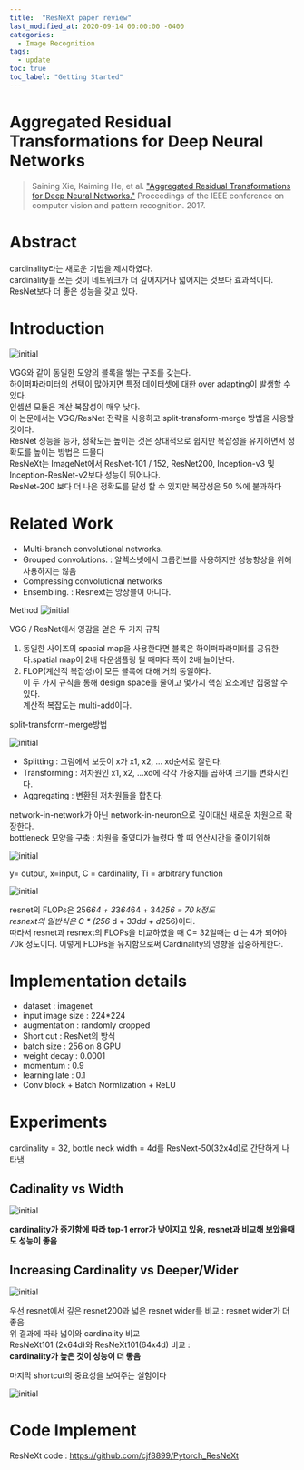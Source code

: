 ```yaml
---
title:  "ResNeXt paper review"
last_modified_at: 2020-09-14 00:00:00 -0400
categories: 
  - Image Recognition
tags:
  - update
toc: true
toc_label: "Getting Started"
---
```


# Aggregated Residual Transformations for Deep Neural Networks
> Saining Xie, Kaiming He, et al. ["Aggregated Residual Transformations for Deep Neural Networks."](https://arxiv.org/abs/1611.05431) Proceedings of the IEEE conference on computer vision and pattern recognition. 2017.

# Abstract
cardinality라는 새로운 기법을 제시하였다. <br>
cardinality를 쓰는 것이 네트워크가 더 깊어지거나 넓어지는 것보다 효과적이다.<br>
ResNet보다 더 좋은 성능을 갖고 있다.

# Introduction

![initial](https://user-images.githubusercontent.com/53032349/93086132-9ebcea00-f6d1-11ea-81a8-c8807a9c3276.png)

VGG와 같이 동일한 모양의 블록을 쌓는 구조를 갖는다.<br>
하이퍼파라미터의 선택이 많아지면 특정 데이터셋에 대한 over adapting이 발생할 수 있다.<br>
인셉션 모듈은 계산 복잡성이 매우 낮다.<br>
이 논문에서는 VGG/ResNet 전략을 사용하고 split-transform-merge 방법을 사용할 것이다.<br>
ResNet 성능을 능가, 정확도는 높이는 것은 상대적으로 쉽지만 복잡성을 유지하면서 정확도를 높이는 방법은 드물다<br>
ResNeXt는 ImageNet에서 ResNet-101 / 152, ResNet200, Inception-v3 및 Inception-ResNet-v2보다 성능이 뛰어나다.<br>
ResNet-200 보다 더 나은 정확도를 달성 할 수 있지만 복잡성은 50 %에 불과하다

# Related Work
* Multi-branch convolutional networks.
* Grouped convolutions. : 알렉스넷에서 그룹컨브를 사용하지만 성능향상을 위해 사용하지는 않음
* Compressing convolutional networks
* Ensembling. : Resnext는 앙상블이 아니다.

Method
![initial](https://user-images.githubusercontent.com/53032349/93086188-b3997d80-f6d1-11ea-99f0-4ee31aa948aa.png)

VGG / ResNet에서 영감을 얻은 두 가지 규칙
1. 동일한 사이즈의 spacial map을 사용한다면 블록은 하이퍼파라미터를 공유한다.spatial map이 2배 다운샘플링 될 때마다 폭이 2배 늘어난다.<br>
2. FLOP(계산적 복잡성)이 모든 블록에 대해 거의 동일하다.<br>
이 두 가지 규칙을 통해 design space를 줄이고 몇가지 핵심 요소에만 집중할 수 있다.<br>
계산적 복잡도는  multi-add이다.

split-transform-merge방법

![initial](https://user-images.githubusercontent.com/53032349/93086789-9c0ec480-f6d2-11ea-9bdb-1a08a0b5b4ad.png)

* Splitting : 그림에서 보듯이 x가 x1, x2, ... xd순서로 잘린다.
* Transforming : 저차원인  x1, x2, ...xd에 각각 가중치를 곱하여 크기를 변화시킨다.
* Aggregating : 변환된 저차원들을 합친다.

network-in-network가 아닌 network-in-neuron으로 깊이대신 새로운 차원으로 확장한다. <br>
bottleneck 모양을 구축 : 차원을 줄였다가 늘렸다 할 때 연산시간을 줄이기위해

![initial](https://user-images.githubusercontent.com/53032349/93086874-be084700-f6d2-11ea-9f43-dc05661d61ce.png)

y= output, x=input, C = cardinality, Ti = arbitrary function

![initial](https://user-images.githubusercontent.com/53032349/93086963-ded09c80-f6d2-11ea-8535-259f4bc946e0.png)

resnet의 FLOPs은 256*64 + 3*3*64*64 + 34*256 = 70 k정도<br>
resnext의 일반식은  C * (256* d + 3*3*d*d + d*256)이다.<br>
따라서 resnet과 resnext의 FLOPs을 비교하였을 때 C= 32일때는 d 는 4가 되어야 70k 정도이다. 이렇게 FLOPs을 유지함으로써 Cardinality의 영향을 집중하게한다.


# Implementation details
* dataset : imagenet
* input image size : 224*224
* augmentation : randomly cropped
* Short cut : ResNet의 방식
* batch size : 256 on 8 GPU
* weight decay : 0.0001
* momentum : 0.9
* learning late : 0.1
* Conv block + Batch Normlization + ReLU

# Experiments

cardinality = 32, bottle neck width = 4d를 ResNext-50(32x4d)로 간단하게 나타냄 <br>
## Cadinality vs Width

![initial](https://user-images.githubusercontent.com/53032349/93087148-20f9de00-f6d3-11ea-9dd2-1c4eba55ea6b.png)

**cardinality가 증가함에 따라 top-1 error가 낮아지고 있음, resnet과 비교해 보았을때도 성능이 좋음**

## Increasing Cardinality vs Deeper/Wider

![initial](https://user-images.githubusercontent.com/53032349/93087228-3cfd7f80-f6d3-11ea-9c94-2c88cfb358a2.png)

우선 resnet에서 깊은 resnet200과 넓은 resnet wider를 비교 : resnet wider가 더 좋음<br>
위 결과에 따라 넓이와 cardinality 비교<br>
ResNeXt101 (2x64d)와 ResNeXt101(64x4d) 비교 :<br>
**cardinality가 높은 것이 성능이 더 좋음**<br>

마지막 shortcut의 중요성을 보여주는 실험이다

![initial](https://user-images.githubusercontent.com/53032349/93087291-51417c80-f6d3-11ea-8397-d428a04dea15.png)

# Code Implement
ResNeXt code : <https://github.com/cjf8899/Pytorch_ResNeXt>



















